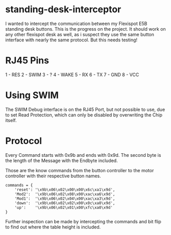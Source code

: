 # standing-desk-interceptor
I wanted to intercept the communication between my Flexispot E5B standing desk buttons. This is the progress on the project.
It should work on any other flexispot desk as well, as i suspect they use the same button interface with nearly the same protocol. But this needs testing!

# RJ45 Pins
1 - RES
2 - SWIM
3 - ?
4 - WAKE
5 - RX
6 - TX
7 - GND
8 - VCC

# Using SWIM
The SWIM Debug interface is on the RJ45 Port, but not possible to use, due to set Read Protection, which can only be disabled by overwriting the Chip itself.

# Protocol
Every Command starts with 0x9b and ends with 0x9d. The second byte is the length of the Message with the Endbyte included.

Those are the know commands from the button controller to the motor controller with their respective button names.
```
commands = {
    'reset': '\x9b\x06\x02\x00\x00\x6c\xa1\x9d',
    'Mod2':  '\x9b\x06\x02\x08\x00\xac\xa6\x9d',
    'Mod1':  '\x9b\x06\x02\x04\x00\xac\xa3\x9d',
    'down':  '\x9b\x06\x02\x02\x00\x0c\xa0\x9d',
    'up':    '\x9b\x06\x02\x01\x00\xfc\xa0\x9d'
}
```

Further inspection can be made by intercepting the commands and bit flip to find out where the table height is included.
